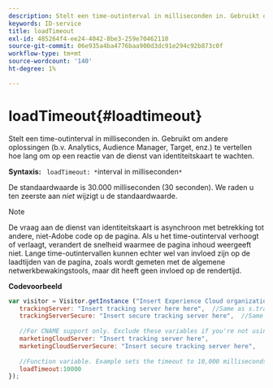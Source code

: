 ```yaml
---
description: Stelt een time-outinterval in milliseconden in. Gebruikt om andere oplossingen (b.v. Analytics, Audience Manager, Target, enz.) te vertellen hoe lang om op een reactie van de dienst van identiteitskaart te wachten.
keywords: ID-service
title: loadTimeout
exl-id: 485264f4-ee24-4042-8be3-259e70462110
source-git-commit: 06e935a4ba4776baa900d3dc91e294c92b873c0f
workflow-type: tm+mt
source-wordcount: '140'
ht-degree: 1%

---
```


# loadTimeout{#loadtimeout}

Stelt een time-outinterval in milliseconden in. Gebruikt om andere oplossingen (b.v. Analytics, Audience Manager, Target, enz.) te vertellen hoe lang om op een reactie van de dienst van identiteitskaart te wachten.

**Syntaxis:** ` loadTimeout: *`interval in milliseconden`*`

De standaardwaarde is 30.000 milliseconden (30 seconden). We raden u ten zeerste aan *niet* wijzigt u de standaardwaarde.

>[!NOTE]
>
>De vraag aan de dienst van identiteitskaart is asynchroon met betrekking tot andere, niet-Adobe code op de pagina. Als u het time-outinterval verhoogt of verlaagt, verandert de snelheid waarmee de pagina inhoud weergeeft niet. Lange time-outintervallen kunnen echter wel van invloed zijn op de laadtijden van de pagina, zoals wordt gemeten met de algemene netwerkbewakingstools, maar dit heeft geen invloed op de rendertijd.

**Codevoorbeeld**

```js
var visitor = Visitor.getInstance ("Insert Experience Cloud organization ID here",{ 
   trackingServer: "Insert tracking server here here",  //Same as s.trackingServer 
   trackingServerSecure: "Insert secure tracking server here",  //Same as s.trackingServerSecure 
 
   //For CNAME support only. Exclude these variables if you're not using CNAME 
   marketingCloudServer: "Insert tracking server here", 
   marketingCloudServerSecure: "Insert secure tracking server here", 
 
   //Function variable. Example sets the timeout to 10,000 milliseconds (10 seconds). 
   loadTimeout:10000 
});
```
